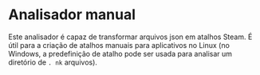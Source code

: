 # Analisador manual

Este analisador é capaz de transformar arquivos json em atalhos Steam. É útil para a criação de atalhos manuais para aplicativos no Linux (no Windows, a predefinição de atalho pode ser usada para analisar um diretório de `. nk` arquivos).
